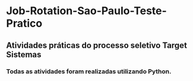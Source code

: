 #  Job-Rotation-Sao-Paulo-Teste-Pratico
## Atividades práticas do processo seletivo Target Sistemas

### Todas as atividades foram realizadas utilizando Python.
